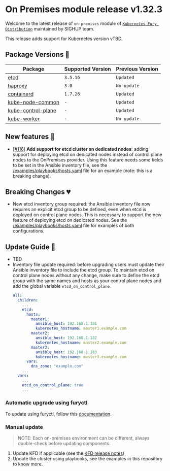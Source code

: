 # On Premises module release v1.32.3

Welcome to the latest release of `on-premises` module of [`Kubernetes Fury Distribution`](https://github.com/sighupio/fury-distribution) maintained by SIGHUP team.

This release adds support for Kubernetes version vTBD.

## Package Versions 🚢

| Package                                        | Supported Version | Previous Version |
| ---------------------------------------------- | ----------------- | ---------------- |
| [etcd](roles/etcd)                             | `3.5.16`          | `Updated`        |
| [haproxy](roles/haproxy)                       | `3.0`             | `No update`      |
| [containerd](roles/containerd)                 | `1.7.26`          | `Updated`        |
| [kube-node-common](roles/kube-node-common)     | `-`               | `Updated`        |
| [kube-control-plane](roles/kube-control-plane) | `-`               | `Updated`        |
| [kube-worker](roles/kube-worker)               | `-`               | `No update`      |

## New features 🌟

- [[#116](https://github.com/sighupio/fury-kubernetes-on-premises/pull/116)] **Add support for etcd cluster on dedicated nodes**: adding support for deploying etcd on dedicated nodes instead of control plane nodes to the OnPremises provider.
Using this feature needs some fields to be set in the Ansible inventory file, see the [/examples/playbooks/hosts.yaml](/examples/playbooks/hosts.yaml) file for an example (note: this is a breaking change).

## Breaking Changes 💔

- New etcd inventory group required: the Ansible inventory file now requires an explicit etcd group to be defined, even when etcd is deployed on control plane nodes. This is necessary to support the new feature of deploying etcd on dedicated nodes. See the [/examples/playbooks/hosts.yaml](/examples/playbooks/hosts.yaml) file for examples of both configurations.

## Update Guide 🦮

- TBD
- Inventory file update required: before upgrading users must update their Ansible inventory file to include the etcd group. To maintain etcd on control plane nodes without any change, make sure to define the etcd group with the same names and hosts as your control plane nodes and add the global variable `etcd_on_control_plane`.
    ```yaml
    all:
      children:
        ...
        etcd:
          hosts:
            master1:
              ansible_host: 192.168.1.181
              kubernetes_hostname: master1.example.com
            master2:
              ansible_host: 192.168.1.182
              kubernetes_hostname: master2.example.com
            master3:
              ansible_host: 192.168.1.183
              kubernetes_hostname: master3.example.com
          vars:
            dns_zone: "example.com"
        ...
      vars:
        ...
        etcd_on_control_plane: true
        ...
    ```

### Automatic upgrade using furyctl

To update using furyctl, follow this [documentation](https://docs.kubernetesfury.com/docs/installation/upgrades).

### Manual update
  
> NOTE: Each on-premises environment can be different, always double-check before updating components.

1. Update KFD if applicable (see the [KFD release notes](https://github.com/sighupio/fury-distribution/tree/master/docs/releases))
2. Update the cluster using playbooks, see the examples in this repository to know more.
